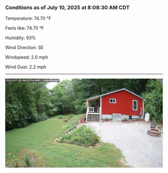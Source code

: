 ### Conditions as of July 10, 2025 at 8:08:30 AM CDT 

Temperature: 74.70 &deg;F

Feels like: 74.70 &deg;F

Humidity: 93%

Wind Direction: SE

Windspeed: 2.0 mph

Wind Gust: 2.2 mph

---

<img src="./images/latest.jpeg"/>

